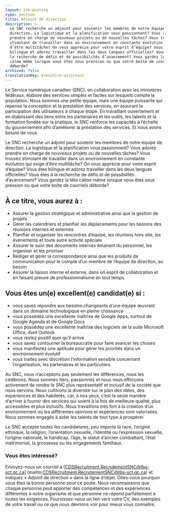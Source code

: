 ```yaml
---
layout: job-posting
type: section
title: Adjoint de direction
description: >-
  Le SNC recherche un adjoint pour soutenir les membres de notre équipe de
  direction. La logistique et la planification vous passionnent? Vous adorez
  prendre en charge de nouveaux projets ou de nouvelles tâches? Vous trouvez
  stimulant de travailler dans un environnement en constante évolution qui exige
  d’être multitâche? On vous apprécie pour votre esprit d’équipe? Vous êtes
  bilingue et adorez travailler dans les deux langues officielles? Vous êtes à
  la recherche de défis et de possibilités d’avancement? Vous gardez la tête
  calme même lorsque vous êtes sous pression ou que votre boîte de courriels
  déborde?
archived: false
translationKey: executive-assistant
---
```

Le Service numérique canadien (SNC), en collaboration avec les ministères fédéraux, élabore des services simples et faciles sur lesquels compte la population. Nous sommes une petite équipe, mais une équipe puissante qui repense la conception et la prestation des services, en assurant la participation des utilisateurs à chaque étape. En travaillant ouvertement et en établissant des liens entre les partenaires et les outils, les talents et la formation fondée sur la pratique, le SNC renforce les capacités à l’échelle du gouvernement afin d’améliorer la prestation des services. Et nous avons besoin de vous.

Le SNC recherche un adjoint pour soutenir les membres de notre équipe de direction. La logistique et la planification vous passionnent? Vous adorez prendre en charge de nouveaux projets ou de nouvelles tâches? Vous trouvez stimulant de travailler dans un environnement en constante évolution qui exige d’être multitâche? On vous apprécie pour votre esprit d’équipe? Vous êtes bilingue et adorez travailler dans les deux langues officielles? Vous êtes à la recherche de défis et de possibilités d’avancement? Vous gardez la tête calme même lorsque vous êtes sous pression ou que votre boîte de courriels déborde?

## À ce titre, vous aurez à :
* Assurer la gestion stratégique et administrative ainsi que la gestion de projets
* Gérer les calendriers et planifier les déplacements pour les besoins des réunions internes et externes
* Planifier et organiser les rencontres d’équipe, les réunions hors site, les événements et toute autre activité spéciale
* Assurer le suivi des documents internes émanant du personnel, les organiser et les prioriser
* Rédiger et gérer la correspondance ainsi que les produits de communication pour le compte d’un membre de l’équipe de direction, au besoin
* Assurer la liaison interne et externe, dans un esprit de collaboration et en faisant preuve de professionnalisme en tout temps

## Vous êtes un(e) excellent(e) candidat(e) si :
* vous savez répondre aux besoins changeants d’une équipe œuvrant dans un domaine technologique en pleine croissance 
* vous possédez une excellente maîtrise de Google Apps, surtout de Google Agenda et de Google Docs
* vous possédez une excellente maîtrise des logiciels de la suite Microsoft Office, dont Outlook
* vous restez positif quoi qu’il arrive
* vous savez contourner la bureaucratie pour faire avancer les choses
* vous manifestez une aptitude pour gérer les priorités dans un environnement évolutif
* vous traitez avec discrétion l’information sensible concernant l’organisation, les partenaires et les particuliers

Au SNC, nous n’acceptons pas seulement les différences, nous les célébrons. Nous sommes fiers, passionnés et nous nous efforçons activement de rendre le SNC plus représentatif et inclusif de la société que nous servons. Nous cultivons la diversité sur le plan des idées, des expériences et des habiletés, car, à nos yeux, c’est la seule manière d’arriver à fournir des services qui soient à la fois de meilleure qualité, plus accessibles et plus inclusifs. Nous travaillons très fort à la création d’un environnement où les différentes opinions et expériences sont valorisées. Nous sommes engagés à aider les talents de tout type à prospérer.

Le SNC accepte toutes les candidatures, peu importe la race, l’origine ethnique, la religion, l’orientation sexuelle, l’identité ou l’expression sexuelle, l’origine nationale, le handicap, l’âge, le statut d’ancien combattant, l’état matrimonial, la grossesse ou les engagements familiaux.
	
### Vous êtes intéressé?
	
Envoyez-nous un courriel à [CDSRecruitment.RecrutementSNC@tbs-sct.gc.ca] (mailto:CDSRecruitment.RecrutementSNC@tbs-sct.gc.ca) et indiquez « Adjoint de direction » dans la ligne d’objet. Dites-nous pourquoi vous êtes la bonne personne pour ce poste. Nous reconnaissons que chaque personne peut apporter des compétences et des expériences différentes à notre organisme et que personne ne répond parfaitement à toutes les exigences. Fournissez-nous un lien vers votre CV, des exemples de votre travail ou ce que nous devrions voir pour mieux vous connaître.
